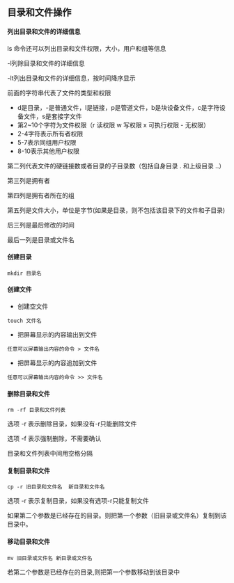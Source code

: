 ## 目录和文件操作

#### 列出目录和文件的详细信息

ls 命令还可以列出目录和文件权限，大小，用户和组等信息

-l列除目录和文件的详细信息

-lt列出目录和文件的详细信息，按时间降序显示

前面的字符串代表了文件的类型和权限

* d是目录，-是普通文件，l是链接，p是管道文件，b是块设备文件，c是字符设备文件，s是套接字文件
* 第2~10个字符为文件权限（r 读权限 w 写权限 x 可执行权限 - 无权限）
* 2-4字符表示所有者权限
* 5-7表示同组用户权限
* 8-10表示其他用户权限

第二列代表文件的硬链接数或者目录的子目录数（包括自身目录 . 和上级目录 ..）

第三列是拥有者

第四列是拥有者所在的组

第五列是文件大小，单位是字节(如果是目录，则不包括该目录下的文件和子目录)

后三列是最后修改的时间

最后一列是目录或文件名

#### 创建目录

`mkdir 目录名`

#### 创建文件

* 创建空文件

`touch 文件名`

* 把屏幕显示的内容输出到文件

`任意可以屏幕输出内容的命令 > 文件名`

* 把屏幕显示的内容追加到文件

`任意可以屏幕输出内容的命令 >> 文件名`

#### 删除目录和文件

`rm -rf 目录和文件列表`

选项 -r 表示删除目录，如果没有-r只能删除文件

选项 -f 表示强制删除，不需要确认

目录和文件列表中间用空格分隔

#### 复制目录和文件

`cp -r 旧目录和文件名  新目录和文件名`

选项 -r 表示复制目录，如果没有选项-r只能复制文件

如果第二个参数是已经存在的目录。则把第一个参数（旧目录或文件名）复制到该目录中。

#### 移动目录和文件

`mv 旧目录或文件名 新目录或文件名`

若第二个参数是已经存在的目录,则把第一个参数移动到该目录中